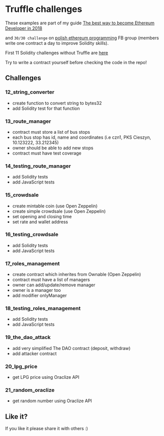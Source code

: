 # Truffle challenges

These examples are part of my guide [The best way to become Ethereum Developer in 2018](https://medium.com/@pbrudny/the-best-way-to-become-ethereum-solidity-developer-in-2018-5606e54646e6)

and `30/30 challenge` on [polish ethereum programming](https://www.facebook.com/groups/531936723867447/?ref=bookmarks) FB group (members write one contract a day to improve Solidity skills).

First 11 Solidity challenges without Truffle are [here](https://github.com/pbrudny/learning-solidity-2018)

Try to write a contract yourself before checking the code in the repo!

## Challenges

### 12_string_converter
* create function to convert string to bytes32
* add Solidity test for that function

### 13_route_manager
* contract must store a list of bus stops
* each bus stop has id, name and coordinates (i.e czn1, PKS Cieszyn, 10.123222, 33.212345)
* owner should be able to add new stops
* contract must have test coverage

### 14_testing_route_manager
* add Solidity tests
* add JavaScript tests

### 15_crowdsale
* create mintable coin (use Open Zeppelin)
* create simple crowdsale (use Open Zeppelin)
* set opening and closing time
* set rate and wallet address 

### 16_testing_crowdsale
* add Solidity tests
* add JavaScript tests

### 17_roles_management
* create contract which inherites from Ownable (Open Zeppelin)
* contract must have a list of managers
* owner can add/update/remove manager
* owner is a manager too
* add modifier onlyManager

### 18_testing_roles_management
* add Solidity tests
* add JavaScript tests

### 19_the_dao_attack
* add very simplified The DAO contract (deposit, withdraw)
* add attacker contract

### 20_lpg_price
* get LPG price using Oraclize API

### 21_random_oraclize
* get random number using Oraclize API

## Like it?
If you like it please share it with others :)

